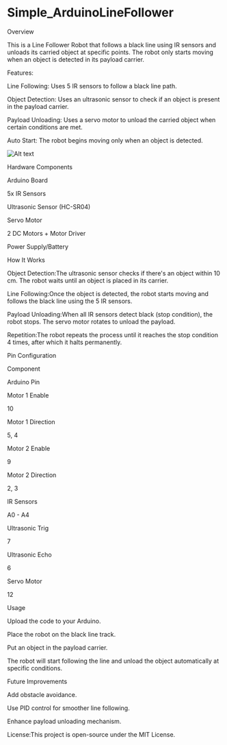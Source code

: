 # Simple_ArduinoLineFollower

Overview

This is a Line Follower Robot that follows a black line using IR sensors and unloads its carried object at specific points. The robot only starts moving when an object is detected in its payload carrier.

Features:

Line Following: Uses 5 IR sensors to follow a black line path.

Object Detection: Uses an ultrasonic sensor to check if an object is present in the payload carrier.

Payload Unloading: Uses a servo motor to unload the carried object when certain conditions are met.

Auto Start: The robot begins moving only when an object is detected.

![Alt text]()


Hardware Components

Arduino Board

5x IR Sensors

Ultrasonic Sensor (HC-SR04)

Servo Motor

2 DC Motors + Motor Driver

Power Supply/Battery

How It Works

Object Detection:The ultrasonic sensor checks if there's an object within 10 cm. The robot waits until an object is placed in its carrier.

Line Following:Once the object is detected, the robot starts moving and follows the black line using the 5 IR sensors.

Payload Unloading:When all IR sensors detect black (stop condition), the robot stops. The servo motor rotates to unload the payload.

Repetition:The robot repeats the process until it reaches the stop condition 4 times, after which it halts permanently.

Pin Configuration

Component

Arduino Pin

Motor 1 Enable

10

Motor 1 Direction

5, 4

Motor 2 Enable

9

Motor 2 Direction

2, 3

IR Sensors

A0 - A4

Ultrasonic Trig

7

Ultrasonic Echo

6

Servo Motor

12

Usage

Upload the code to your Arduino.

Place the robot on the black line track.

Put an object in the payload carrier.

The robot will start following the line and unload the object automatically at specific conditions.

Future Improvements

Add obstacle avoidance.

Use PID control for smoother line following.

Enhance payload unloading mechanism.

License:This project is open-source under the MIT License.


